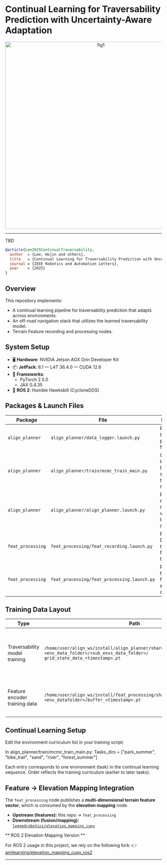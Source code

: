 # Continual Learning for Traversability Prediction with Uncertainty-Aware Adaptation
<p align="center">
  <img src="https://github.com/user-attachments/assets/19b7bb4d-8421-4834-a76e-d6a4b97a6918" alt="fig1" width="600">
</p>

--------
  TBD

```bibtex
@article{Lee2025ContinualTraversability,
  author  = {Lee, Hojin and others},
  title   = {Continual Learning for Traversability Prediction with Uncertainty-Aware Adaptation},
  journal = {IEEE Robotics and Automation Letters},
  year    = {2025}
}
```
Overview
--------
This repository implements:
- A continual learning pipeline for traversability prediction that adapts across environments.
- An off-road navigation stack that utilizes the learned traversability model.
- Terrain Feature recording and processing nodes.

## System Setup

- 🖥️ **Hardware**: NVIDIA Jetson AGX Orin Developer Kit  
- 📦 **JetPack**: 6.1 — L4T 36.4.0 — CUDA 12.6  
- 🔬 **Frameworks**:  
  - PyTorch 2.5.0  
  - JAX 0.4.35  
- 🤖 **ROS 2**: Humble Hawksbill (CycloneDDS)


## Packages & Launch Files
| Package          | File                                   | Description                                                    |
|------------------|----------------------------------------|----------------------------------------------------------------|
| `align_planner`  | `align_planner/data_logger.launch.py`  | Record traversability parameters for training.                 |
| `align_planner`  | `align_planner/train/mcmc_train_main.py` | Continual-learning training script for the traversability model. |
| `align_planner`  | `align_planner/align_planner.launch.py`| Run off-road navigation with the learned model.                |
| `feat_processing`| `feat_processing/feat_recording.launch.py` | Record DINOv2 terrain features for the encoder.               |
| `feat_processing`| `feat_processing/feat_processing.launch.py`| Run the trained feature encoder online.                        |


  
## Training Data Layout

| Type                          | Path                                                                                                      | Notes                                                                 |
|-------------------------------|-----------------------------------------------------------------------------------------------------------|----------------------------------------------------------------------|
| Traversability model training | `/home/user/align_ws/install/align_planner/share/align_planner/`<br>`<env_data_folder>/<sub_envs_data_folder>/`<br>`grid_state_data_<timestamp>.pt` | - `<env_data_folder>` = environment name (e.g., `park`)<br>- `<sub_envs_data_folder>` = session ID<br>- `grid_state_data_<  >.pt` = training data |
| Feature encoder training data | `/home/user/align_ws/install/feat_processing/share/feat_processing/envs/`<br>`<env_datafolder>/buffer_<timestamp>.pt` | - `<env_datafolder>` = environment name<br>- `buffer_<timestamp>.pt` = raw feature buffer for encoder training |



Continual Learning Setup
------------------------
Edit the environment curriculum list in your training script:

  In align_planner/train/mcmc_train_main.py:
    Tasks_dirs = ["park_summer", "bike_trail", "sand", "river", "forest_summer"]

Each entry corresponds to one environment (task) in the continual learning sequence.
Order reflects the training curriculum (earlier to later tasks).

## Feature → Elevation Mapping Integration

The `feat_processing` node publishes a **multi-dimensional terrain feature vector**, which is consumed by the **elevation mapping** node.

- **Upstream (features):** this repo → `feat_processing`  
- **Downstream (fusion/mapping):** [`leggedrobotics/elevation_mapping_cupy`](https://github.com/leggedrobotics/elevation_mapping_cupy.git)  

** ROS 2 Elevation Mapping Version **

For ROS 2 usage in this project, we rely on the following fork:
👉 [amilearning/elevation_mapping_cupy_ros2](https://github.com/amilearning/elevation_mapping_cupy_ros2.git)

---
